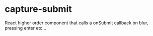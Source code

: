 # capture-submit
React higher order component that calls a onSubmit callback on blur, pressing enter etc...
